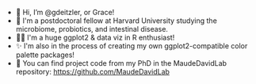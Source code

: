 - 👋 Hi, I’m @gdeitzler, or Grace!
- 👀 I'm a postdoctoral fellow at Harvard University studying the microbiome, probiotics, and intestinal disease.
- 👩‍💻 I'm a huge ggplot2 & data viz in R enthusiast!
- ✨ I'm also in the process of creating my own ggplot2-compatible color palette packages! 
- 🌱 You can find project code from my PhD in the MaudeDavidLab repository: https://github.com/MaudeDavidLab

<!---
gdeitzler/gdeitzler is a ✨ special ✨ repository because its `README.md` (this file) appears on your GitHub profile.
You can click the Preview link to take a look at your changes.
--->
